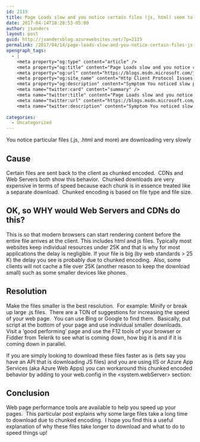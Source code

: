 ```yaml
---
id: 2115
title: Page Loads slow and you notice certain files (js, html) seem to be extra slow downloading
date: 2017-04-14T18:28:53-05:00
author: jsanders
layout: post
guid: http://jsandersblog.azurewebsites.net/?p=2115
permalink: /2017/04/14/page-loads-slow-and-you-notice-certain-files-js-html-see-to-be-extra-slow-downloading/
opengraph_tags:
  - |
    <meta property="og:type" content="article" />
    <meta property="og:title" content="Page Loads slow and you notice certain files (js, html) see to be extra slow downloading" />
    <meta property="og:url" content="https://blogs.msdn.microsoft.com/jpsanders/2017/04/14/page-loads-slow-and-you-notice-certain-files-js-html-see-to-be-extra-slow-downloading/" />
    <meta property="og:site_name" content="Http Client Protocol Issues (and other fun stuff I support)" />
    <meta property="og:description" content="Symptom You noticed slow performance with particular files (.js, .html and more) were downloading very slowly Cause Certain files are sent back to the client as chunked encoded.&nbsp; CDNs and Web Servers both show this behavior.&nbsp; Chunked downloads are very expensive in terms of speed because each chunk is in essence treated like a separate..." />
    <meta name="twitter:card" content="summary" />
    <meta name="twitter:title" content="Page Loads slow and you notice certain files (js, html) see to be extra slow downloading" />
    <meta name="twitter:url" content="https://blogs.msdn.microsoft.com/jpsanders/2017/04/14/page-loads-slow-and-you-notice-certain-files-js-html-see-to-be-extra-slow-downloading/" />
    <meta name="twitter:description" content="Symptom You noticed slow performance with particular files (.js, .html and more) were downloading very slowly Cause Certain files are sent back to the client as chunked encoded.&nbsp; CDNs and Web Servers both show this behavior.&nbsp; Chunked downloads are very expensive in terms of speed because each chunk is in essence treated like a separate..." />
    
categories:
  - Uncategorized
---
```

You notice particular files (.js, .html and more) are downloading very slowly

## Cause

Certain files are sent back to the client as chunked encoded.&nbsp; CDNs and Web Servers both show this behavior.&nbsp; Chunked downloads are very expensive in terms of speed because each chunk is in essence treated like a separate download.&nbsp; Chunked encoding is based on file type and file size. 

## OK, so WHY would Web Servers and CDNs do this?

This is so that modern browsers can start rendering content before the entire file arrives at the client. This includes html and js files. Typically most websites keep individual resources under 25K and that is why for most applications the delay is negligible. If your file is big (by web standards > 25 K) the delay you see is probably due to chunked encoding.&nbsp; Also, some clients will not cache a file over 25K (another reason to keep the download small) such as some smaller devices like phones.

## Resolution

Make the files smaller is the best resolution.&nbsp; For example: Minify or break up large .js files.&nbsp; There are a TON of suggestions for increasing the speed of your web page.&nbsp; You can use Bing or Google to find them.&nbsp; Basically, put script at the bottom of your page and use individual smaller downloads.&nbsp; Visit a ‘good performing’ page and use the F12 tools of your browser or Fiddler from Telerik to see what is coming down, how big it is and if it is coming down in parallel.&nbsp; 

If you are simply looking to download these files faster as is (lets say you have an API that is downloading JS files) and you are using IIS or Azure App Services (aka Azure Web Apps) you can workaround this chunked encoded behavior by adding to your web.config in the <system.webServer> section:  
<serverRuntime enabled=&#8221;true&#8221; frequentHitThreshold=&#8221;1&#8243; frequentHitTimePeriod=&#8221;00:00:20&#8243; />

## Conclusion

Web page performance tools are available to help you speed up your pages.&nbsp; This particular post explains why some large files take a long time to download due to chunked encoding.&nbsp; I hope you find this a useful explanation of why these files take longer to download and what to do to speed things up!